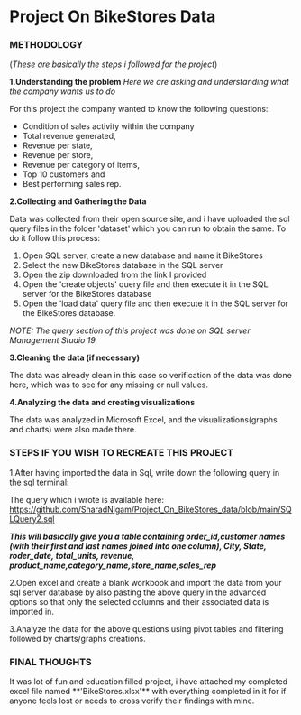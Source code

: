 
<h1> Project On BikeStores Data </h1>

<h3>METHODOLOGY</h3>
  
 
(_These are basically the steps i followed for the project_)


**1.Understanding the problem**
_Here we are asking and understanding what the company wants us to do_

For this project the company wanted to know the following questions:
* Condition of sales activity within the company
* Total revenue generated, 
* Revenue per state,
* Revenue per store,
* Revenue per category of items,
* Top 10 customers and 
* Best performing sales rep.

**2.Collecting and Gathering the Data**

Data was collected from their open source site, and i have uploaded the sql query files in the folder 'dataset' which you can run to obtain the same.
To do it follow this process:
1. Open SQL server, create a new database and name it BikeStores
2. Select the new BikeStores database in the SQL server
3. Open the zip downloaded from the link I provided 
4. Open the 'create objects' query file and then execute it in the SQL server for the BikeStores database
5. Open the 'load data' query file and then execute it in the SQL server for the BikeStores database.

_NOTE: The query section of this project was done on SQL server Management Studio 19_


**3.Cleaning the data (if necessary)**

The data was already clean in this case so verification of the data was done here, which was to see for any missing or null values.


**4.Analyzing the data and creating visualizations**

The data was analyzed in Microsoft Excel, and the visualizations(graphs and charts) were also made there.

<h3> STEPS IF YOU WISH TO RECREATE THIS PROJECT </h3>

1.After having imported the data in Sql, write down the following query in the sql terminal:
  
 The query which i wrote is available here:
 https://github.com/SharadNigam/Project_On_BikeStores_data/blob/main/SQLQuery2.sql
  
  **_This will basically give you a table containing order_id,customer names (with their first and last names joined into one column), City, State, roder_date, total_units, revenue, product_name,category_name,store_name,sales_rep_**
 
2.Open excel and create a blank workbook and import the data from your sql server database by also pasting the above query in the advanced options so that only the selected columns and their associated data is imported in.

3.Analyze the data for the above questions using pivot tables and filtering followed by charts/graphs creations.

<h3>FINAL THOUGHTS</h3>
  It was lot of fun and education filled project, i have attached my completed excel file named **'BikeStores.xlsx'** with everything completed in it for if anyone feels lost or needs to cross verify their findings with mine.
